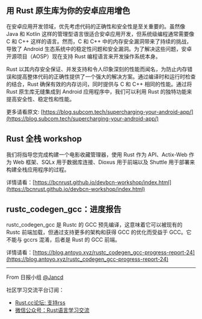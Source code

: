 ## 用 Rust 原生库为你的安卓应用增色

在安卓应用开发领域，优先考虑代码的正确性和安全性是至关重要的。虽然像 Java 和 Kotlin 这样的管理型语言很适合安卓应用开发，但系统级编程通常需要像 C 和 C++ 这样的语言。然而，C 和 C++ 中的内存安全漏洞带来了持续的挑战，导致了 Android 生态系统中的稳定性问题和安全漏洞。为了解决这些问题，安卓开源项目（AOSP）现在支持 Rust 编程语言来开发操作系统本身。

Rust 以其内存安全保证、并发支持和令人印象深刻的性能而闻名，为防止内存错误和提高整体代码的正确性提供了一个强大的解决方案。通过编译时和运行时检查的结合，Rust 确保有效的内存访问，同时提供与 C 和 C++ 相同的性能。通过将 Rust 原生库无缝集成到 Android 应用程序中，我们可以利用 Rust 的独特功能来提高安全性、稳定性和性能。

更多请看原文: [https://blog.subcom.tech/supercharging-your-android-app/](https://blog.subcom.tech/supercharging-your-android-app/)

## Rust 全栈 workshop

我们将指导您完成构建一个电影收藏管理器，使用 Rust 作为 API、Actix-Web 作为 Web 框架、SQLx 用于数据库连接、Dioxus 用于前端以及 Shuttle 用于部署来构建全栈应用程序的过程。

详情请看：[https://bcnrust.github.io/devbcn-workshop/index.html](https://bcnrust.github.io/devbcn-workshop/index.html)

## rustc_codegen_gcc：进度报告

rustc_codegen_gcc 是 Rustc 的 GCC 预先编译，这意味着它可以被现有的 Rustc 前端加载，但通过支持更多的架构和获得 GCC 的优化而受益于 GCC。它不能与 gccrs 混淆，后者是 Rust 的 GCC 前端。

详情请看：[https://blog.antoyo.xyz/rustc_codegen_gcc-progress-report-24](https://blog.antoyo.xyz/rustc_codegen_gcc-progress-report-24)

---

From 日报小组 [@Jancd](https://github.com/Jancd)

社区学习交流平台订阅：
- [Rust.cc论坛: 支持rss](https://rustcc.cn/)
- [微信公众号：Rust语言学习交流](https://rustcc.cn/article?id=ed7c9379-d681-47cb-9532-0db97d883f62)

